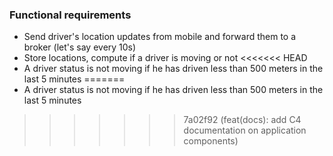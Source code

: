 ### Functional requirements

- Send driver's location updates from mobile and forward them to a broker (let's say every 10s)
- Store locations, compute if a driver is moving or not
<<<<<<< HEAD
- A driver status is not moving if he has driven less than 500 meters in the last 5 minutes
=======
- A driver status is not moving if he has driven less than 500 meters in the last 5 minutes

>>>>>>> 7a02f92 (feat(docs): add C4 documentation on application components)
